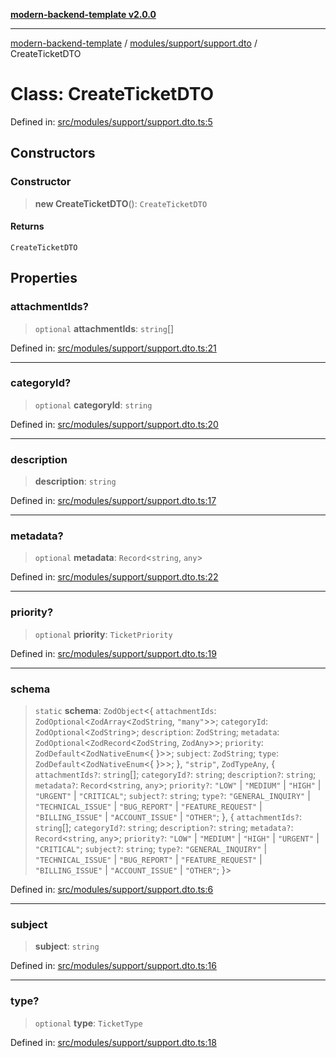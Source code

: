 [**modern-backend-template v2.0.0**](../../../../README.md)

***

[modern-backend-template](../../../../modules.md) / [modules/support/support.dto](../README.md) / CreateTicketDTO

# Class: CreateTicketDTO

Defined in: [src/modules/support/support.dto.ts:5](https://github.com/maemreyo/saas-4cus-nodejs/blob/1a77de11cd6eaefe66c31c7f5de281673fc25ce5/src/modules/support/support.dto.ts#L5)

## Constructors

### Constructor

> **new CreateTicketDTO**(): `CreateTicketDTO`

#### Returns

`CreateTicketDTO`

## Properties

### attachmentIds?

> `optional` **attachmentIds**: `string`[]

Defined in: [src/modules/support/support.dto.ts:21](https://github.com/maemreyo/saas-4cus-nodejs/blob/1a77de11cd6eaefe66c31c7f5de281673fc25ce5/src/modules/support/support.dto.ts#L21)

***

### categoryId?

> `optional` **categoryId**: `string`

Defined in: [src/modules/support/support.dto.ts:20](https://github.com/maemreyo/saas-4cus-nodejs/blob/1a77de11cd6eaefe66c31c7f5de281673fc25ce5/src/modules/support/support.dto.ts#L20)

***

### description

> **description**: `string`

Defined in: [src/modules/support/support.dto.ts:17](https://github.com/maemreyo/saas-4cus-nodejs/blob/1a77de11cd6eaefe66c31c7f5de281673fc25ce5/src/modules/support/support.dto.ts#L17)

***

### metadata?

> `optional` **metadata**: `Record`\<`string`, `any`\>

Defined in: [src/modules/support/support.dto.ts:22](https://github.com/maemreyo/saas-4cus-nodejs/blob/1a77de11cd6eaefe66c31c7f5de281673fc25ce5/src/modules/support/support.dto.ts#L22)

***

### priority?

> `optional` **priority**: `TicketPriority`

Defined in: [src/modules/support/support.dto.ts:19](https://github.com/maemreyo/saas-4cus-nodejs/blob/1a77de11cd6eaefe66c31c7f5de281673fc25ce5/src/modules/support/support.dto.ts#L19)

***

### schema

> `static` **schema**: `ZodObject`\<\{ `attachmentIds`: `ZodOptional`\<`ZodArray`\<`ZodString`, `"many"`\>\>; `categoryId`: `ZodOptional`\<`ZodString`\>; `description`: `ZodString`; `metadata`: `ZodOptional`\<`ZodRecord`\<`ZodString`, `ZodAny`\>\>; `priority`: `ZodDefault`\<`ZodNativeEnum`\<\{ \}\>\>; `subject`: `ZodString`; `type`: `ZodDefault`\<`ZodNativeEnum`\<\{ \}\>\>; \}, `"strip"`, `ZodTypeAny`, \{ `attachmentIds?`: `string`[]; `categoryId?`: `string`; `description?`: `string`; `metadata?`: `Record`\<`string`, `any`\>; `priority?`: `"LOW"` \| `"MEDIUM"` \| `"HIGH"` \| `"URGENT"` \| `"CRITICAL"`; `subject?`: `string`; `type?`: `"GENERAL_INQUIRY"` \| `"TECHNICAL_ISSUE"` \| `"BUG_REPORT"` \| `"FEATURE_REQUEST"` \| `"BILLING_ISSUE"` \| `"ACCOUNT_ISSUE"` \| `"OTHER"`; \}, \{ `attachmentIds?`: `string`[]; `categoryId?`: `string`; `description?`: `string`; `metadata?`: `Record`\<`string`, `any`\>; `priority?`: `"LOW"` \| `"MEDIUM"` \| `"HIGH"` \| `"URGENT"` \| `"CRITICAL"`; `subject?`: `string`; `type?`: `"GENERAL_INQUIRY"` \| `"TECHNICAL_ISSUE"` \| `"BUG_REPORT"` \| `"FEATURE_REQUEST"` \| `"BILLING_ISSUE"` \| `"ACCOUNT_ISSUE"` \| `"OTHER"`; \}\>

Defined in: [src/modules/support/support.dto.ts:6](https://github.com/maemreyo/saas-4cus-nodejs/blob/1a77de11cd6eaefe66c31c7f5de281673fc25ce5/src/modules/support/support.dto.ts#L6)

***

### subject

> **subject**: `string`

Defined in: [src/modules/support/support.dto.ts:16](https://github.com/maemreyo/saas-4cus-nodejs/blob/1a77de11cd6eaefe66c31c7f5de281673fc25ce5/src/modules/support/support.dto.ts#L16)

***

### type?

> `optional` **type**: `TicketType`

Defined in: [src/modules/support/support.dto.ts:18](https://github.com/maemreyo/saas-4cus-nodejs/blob/1a77de11cd6eaefe66c31c7f5de281673fc25ce5/src/modules/support/support.dto.ts#L18)
